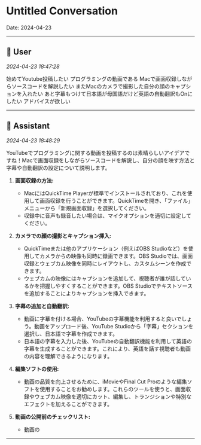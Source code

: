 # Untitled Conversation

Date: 2024-04-23

---

## 👤 User
*2024-04-23 18:47:28*

始めてYoutube投稿したい
プログラミングの動画である
Macで画面収録しながらソースコードを解説したい
またMacのカメラで撮影した自分の顔のキャプションを入れたい
あと字幕もつけて日本語が母国語だけど英語の自動翻訳もOnにしたい
アドバイスが欲しい

---

## 🤖 Assistant
*2024-04-23 18:48:29*

YouTubeでプログラミングに関する動画を投稿するのは素晴らしいアイデアですね！Macで画面収録をしながらソースコードを解説し、自分の顔を映す方法と字幕や自動翻訳の設定について説明します。

1. **画面収録の方法:**
   - MacにはQuickTime Playerが標準でインストールされており、これを使用して画面収録を行うことができます。QuickTimeを開き、「ファイル」メニューから「新規画面収録」を選択してください。
   - 収録中に音声も録音したい場合は、マイクオプションを適切に設定してください。

2. **カメラでの顔の撮影とキャプション挿入:**
   - QuickTimeまたは他のアプリケーション（例えばOBS Studioなど）を使用してカメラからの映像も同時に録画できます。OBS Studioでは、画面収録とウェブカム映像を同時にレイアウトし、カスタムシーンを作成できます。
   - ウェブカムの映像にはキャプションを追加して、視聴者が誰が話しているかを把握しやすくすることができます。OBS Studioでテキストソースを追加することによりキャプションを挿入できます。

3. **字幕の追加と自動翻訳:**
   - 動画に字幕を付ける場合、YouTubeの字幕機能を利用すると良いでしょう。動画をアップロード後、YouTube Studioから「字幕」セクションを選択し、日本語で字幕を作成できます。
   - 日本語の字幕を入力した後、YouTubeの自動翻訳機能を利用して英語の字幕を生成することができます。これにより、英語を話す視聴者も動画の内容を理解できるようになります。

4. **編集ソフトの使用:**
   - 動画の品質を向上させるために、iMovieやFinal Cut Proのような編集ソフトを使用することをお勧めします。これらのツールを使うと、画面収録やウェブカム映像を適切にカット、編集し、トランジションや特別なエフェクトを加えることができます。

5. **動画の公開前のチェックリスト:**
   - 動画の

---
